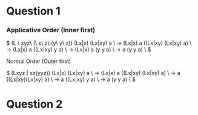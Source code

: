 # Question 1

### Applicative Order (Inner first)

$
(L \ xyz\  |\  x\ z\ (y\ y\ z)) (Lx|x) (Lx|xy) a \\
→ (Lx|x) a ((Lx|xy) (Lx|xy) a) \\
→ (Lx|x) a ((Lx|xy) y a) \\
→ (Lx|x) a (y y a) \\
→ a (y y a) \\
$
&nbsp;

Normal Order (Outer first)

$
(Lxyz | xz(yyz)) (Lx|x) (Lx|xy) a \\
→ (Lx|x) a ((Lx|xy) (Lx|xy) a) \\
→ a ((Lx|xy)(Lx|xy) a) \\
→ a ((Lx|xy) y a) \\
→ a (y y a) \\
$
&nbsp;
# Question 2


